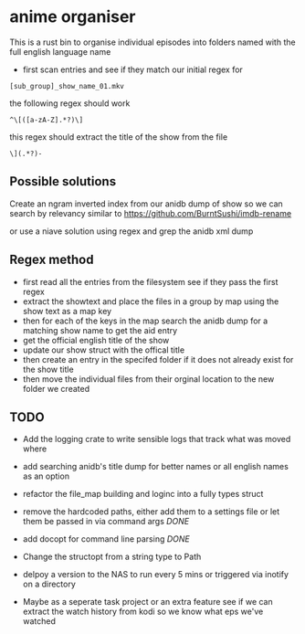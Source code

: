 # anime organiser

This is a rust bin to organise individual episodes into folders named with the full english language name

- first scan entries and see if they match our initial regex for

```
[sub_group]_show_name_01.mkv
```

the following regex should work
```
^\[([a-zA-Z].*?)\]
```
this regex should extract the title of the show from the file

```
\](.*?)-
```

## Possible solutions

Create an ngram inverted index from our anidb dump of show so we can search by relevancy similar to 
https://github.com/BurntSushi/imdb-rename

or use a niave solution using regex and grep the anidb xml dump 

## Regex method

- first read all the entries from the filesystem see if they pass the first regex
- extract the showtext and place the files in a group by map using the show text as a map key
- then for each of the keys in the map search the anidb dump for a matching show name to get the aid entry
- get the official english title of the show
- update our show struct with the offical title
- then create an entry in the specifed folder if it does not already exist for the show title
- then move the individual files from their orginal location to the new folder we created

## TODO
- Add the logging crate to write sensible logs that track what was moved where
- add searching anidb's title dump for better names or all english names as an option
- refactor the file_map building and loginc into a fully types struct
- remove the hardcoded paths, either add them to a settings file or let them be passed in via command args *DONE*
- add docopt for command line parsing *DONE*
- Change the structopt from a string type to Path
- delpoy a version to the NAS to run every 5 mins or triggered via inotify on a directory

- Maybe as a seperate task project or an extra feature see if we can extract the watch history from kodi so we know what eps we've watched